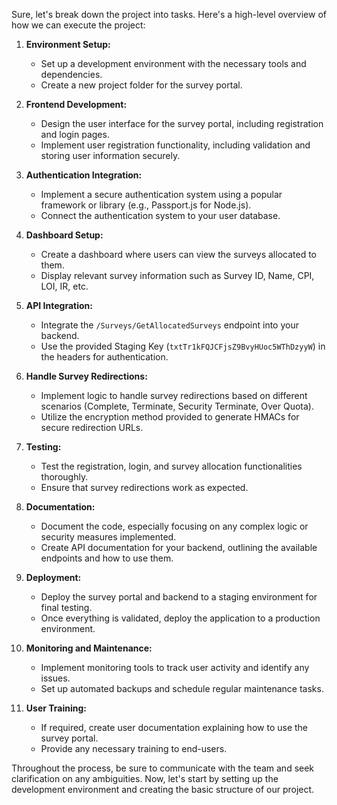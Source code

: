 Sure, let's break down the project into tasks. Here's a high-level overview of how we can execute the project:

1. **Environment Setup:**
    - Set up a development environment with the necessary tools and dependencies.
    - Create a new project folder for the survey portal.

2. **Frontend Development:**
    - Design the user interface for the survey portal, including registration and login pages.
    - Implement user registration functionality, including validation and storing user information securely.

3. **Authentication Integration:**
    - Implement a secure authentication system using a popular framework or library (e.g., Passport.js for Node.js).
    - Connect the authentication system to your user database.

4. **Dashboard Setup:**
    - Create a dashboard where users can view the surveys allocated to them.
    - Display relevant survey information such as Survey ID, Name, CPI, LOI, IR, etc.

5. **API Integration:**
    - Integrate the `/Surveys/GetAllocatedSurveys` endpoint into your backend.
    - Use the provided Staging Key (`txtTr1kFQJCFjsZ9BvyHUoc5WThDzyyW`) in the headers for authentication.

6. **Handle Survey Redirections:**
    - Implement logic to handle survey redirections based on different scenarios (Complete, Terminate, Security Terminate, Over Quota).
    - Utilize the encryption method provided to generate HMACs for secure redirection URLs.

7. **Testing:**
    - Test the registration, login, and survey allocation functionalities thoroughly.
    - Ensure that survey redirections work as expected.

8. **Documentation:**
    - Document the code, especially focusing on any complex logic or security measures implemented.
    - Create API documentation for your backend, outlining the available endpoints and how to use them.

9. **Deployment:**
    - Deploy the survey portal and backend to a staging environment for final testing.
    - Once everything is validated, deploy the application to a production environment.

10. **Monitoring and Maintenance:**
    - Implement monitoring tools to track user activity and identify any issues.
    - Set up automated backups and schedule regular maintenance tasks.

11. **User Training:**
    - If required, create user documentation explaining how to use the survey portal.
    - Provide any necessary training to end-users.

Throughout the process, be sure to communicate with the team and seek clarification on any ambiguities. Now, let's start by setting up the development environment and creating the basic structure of our project.